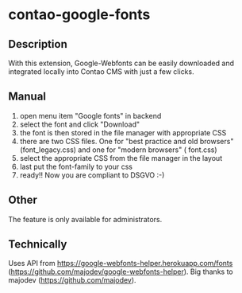 # contao-google-fonts

## Description

With this extension, Google-Webfonts can be easily downloaded and integrated locally into Contao CMS with just a few
clicks.

## Manual

1. open menu item "Google fonts" in backend
2. select the font and click "Download"
3. the font is then stored in the file manager with appropriate CSS
4. there are two CSS files. One for "best practice and old browsers" (font_legacy.css) and one for "modern browsers" (
   font.css)
5. select the appropriate CSS from the file manager in the layout
6. last put the font-family to your css
7. ready!! Now you are compliant to DSGVO :-)

## Other

The feature is only available for administrators.

## Technically

Uses API from https://google-webfonts-helper.herokuapp.com/fonts (https://github.com/majodev/google-webfonts-helper).
Big thanks to majodev (https://github.com/majodev).
